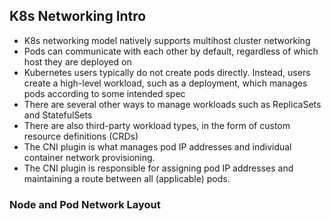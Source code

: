 ## K8s Networking Intro
- K8s networking model natively supports multihost cluster networking
- Pods can communicate with each other by default, regardless of which host they are deployed on
- Kubernetes users typically do not create pods directly. Instead, users create a high-level workload, such as a deployment, which manages pods according to some intended spec
- There are several other ways to manage workloads such as ReplicaSets and StatefulSets
- There are also third-party workload types, in the form of custom resource definitions (CRDs)
- The CNI plugin is what manages pod IP addresses and individual container network provisioning.
- The CNI plugin is responsible for assigning pod IP addresses and maintaining a route between all (applicable) pods.

### Node and Pod Network Layout
